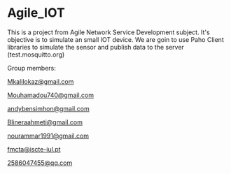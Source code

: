 # Agile_IOT
This is a project from Agile Network Service Development subject.
It's objective is to simulate an small IOT device.
We are goin to use Paho Client libraries to simulate the sensor and publish data to the server (test.mosquitto.org)

Group members: 

Mkalilokaz@gmail.com

Mouhamadou740@gmail.com

andybensimhon@gmail.com

Blineraahmeti@gmail.com

nourammar1991@gmail.com

fmcta@iscte-iul.pt

2586047455@qq.com

